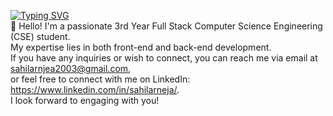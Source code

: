 [![Typing SVG](https://readme-typing-svg.demolab.com?font=Fira+Code&pause=1000&width=435&lines=Hello+there%2C+I'm+Sahil;and+I'm+a+full-stack+developer)](https://git.io/typing-svg)
<br>
👋 Hello! I'm a passionate 3rd Year Full Stack Computer Science Engineering (CSE) student. <br>
My expertise lies in both front-end and back-end development. <br>
If you have any inquiries or wish to connect, you can reach me via email at sahilarnjea2003@gmail.com,<br>
or feel free to connect with me on LinkedIn: https://www.linkedin.com/in/sahilarneja/. 
<br>I look forward to engaging with you!

